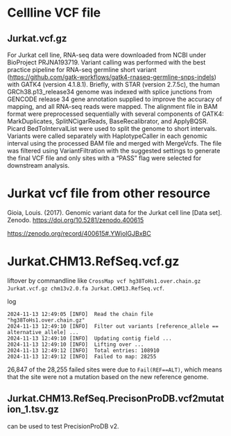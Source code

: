 # Cellline VCF file

## Jurkat.vcf.gz

For Jurkat cell line, RNA-seq data were downloaded from NCBI under BioProject PRJNA193719. Variant calling was performed with the best practice pipeline for RNA-seq germline short variant (https://github.com/gatk-workflows/gatk4-rnaseq-germline-snps-indels) with GATK4 (version 4.1.8.1). Briefly, with STAR (version 2.7.5c), the human GRCh38.p13_release34 genome was indexed with splice junctions from GENCODE release 34 gene annotation supplied to improve the accuracy of mapping, and all RNA-seq reads were mapped. The alignment file in BAM format were preprocessed sequentially with several components of GATK4: MarkDuplicates, SplitNCigarReads, BaseRecalibrator, and ApplyBQSR. Picard BedToIntervalList were used to split the genome to short intervals. Variants were called separately with HaplotypeCaller in each genomic interval using the processed BAM file and merged with MergeVcfs. The file was filtered using VariantFiltration with the suggested settings to generate the final VCF file and only sites with a “PASS” flag were selected for downstream analysis.

# Jurkat vcf file from other resource
Gioia, Louis. (2017). Genomic variant data for the Jurkat cell line [Data set]. Zenodo. https://doi.org/10.5281/zenodo.400615

https://zenodo.org/record/400615#.YWjoIGJBxBC


# Jurkat.CHM13.RefSeq.vcf.gz
liftover by commandline like `CrossMap vcf hg38ToHs1.over.chain.gz Jurkat.vcf.gz chm13v2.0.fa Jurkat.CHM13.RefSeq.vcf`. 

log 
```
2024-11-13 12:49:05 [INFO]  Read the chain file "hg38ToHs1.over.chain.gz"
2024-11-13 12:49:10 [INFO]  Filter out variants [reference_allele == alternative_allele] ...
2024-11-13 12:49:10 [INFO]  Updating contig field ...
2024-11-13 12:49:10 [INFO]  Lifting over ...
2024-11-13 12:49:12 [INFO]  Total entries: 108910
2024-11-13 12:49:12 [INFO]  Failed to map: 28255
```
26,847 of the 28,255 failed sites were due to `Fail(REF==ALT)`, which means that the site were not a mutation based on the new reference genome.

## Jurkat.CHM13.RefSeq.PrecisonProDB.vcf2mutation_1.tsv.gz

can be used to test PrecisionProDB v2.
